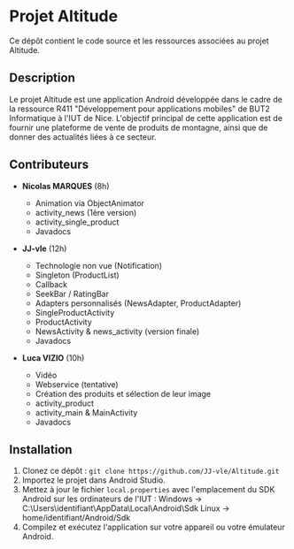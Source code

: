 # Projet Altitude
 
Ce dépôt contient le code source et les ressources associées au projet Altitude.
 
## Description
 
Le projet Altitude est une application Android développée dans le cadre de la ressource R411 "Développement pour applications mobiles" de BUT2 Informatique à l'IUT de Nice. L'objectif principal de cette application est de fournir une plateforme de vente de produits de montagne, ainsi que de donner des actualités liées à ce secteur.
 
## Contributeurs
 
- **Nicolas MARQUES** (8h)
  - Animation via ObjectAnimator
  - activity_news (1ère version)
  - activity_single_product
  - Javadocs
 
- **JJ-vle** (12h)
  - Technologie non vue (Notification)
  - Singleton (ProductList)
  - Callback
  - SeekBar / RatingBar
  - Adapters personnalisés (NewsAdapter, ProductAdapter)
  - SingleProductActivity
  - ProductActivity
  - NewsActivity & news_activity (version finale)
  - Javadocs
 
- **Luca VIZIO** (10h)
  - Vidéo
  - Webservice (tentative)
  - Création des produits et sélection de leur image
  - activity_product
  - activity_main & MainActivity
  - Javadocs
 
## Installation
 
1. Clonez ce dépôt : `git clone https://github.com/JJ-vle/Altitude.git`
2. Importez le projet dans Android Studio.
3. Mettez à jour le fichier `local.properties` avec l'emplacement du SDK Android sur les ordinateurs de l'IUT :
  Windows -> C:\\Users\\identifiant\\AppData\\Local\\Android\\Sdk
  Linux   -> home/identifiant/Android/Sdk
4. Compilez et exécutez l'application sur votre appareil ou votre émulateur Android.